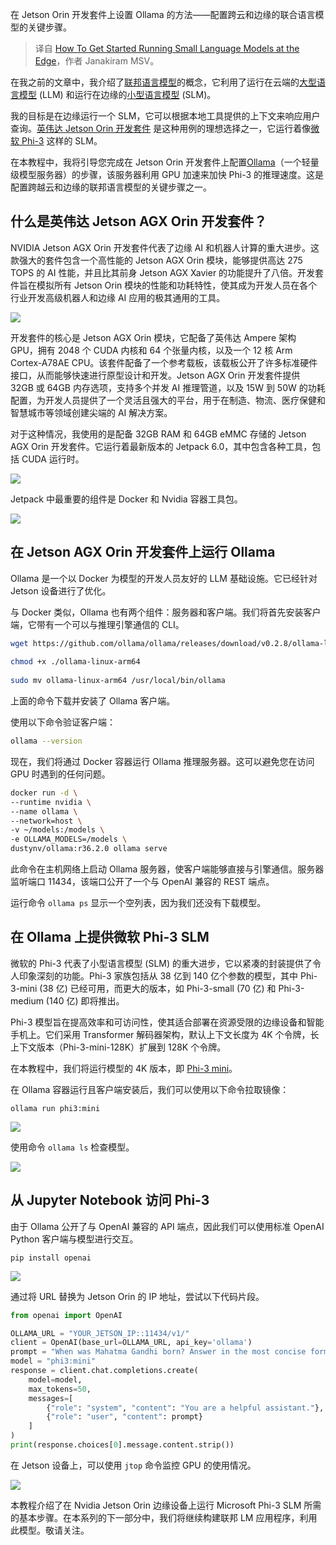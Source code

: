 
<!--
title: 边缘运行小型语言模型入门指南
cover: https://cdn.thenewstack.io/media/2024/07/6ecf3e41-getty-images-zyyrzizlmao-unsplash.jpg
-->

在 Jetson Orin 开发套件上设置 Ollama 的方法——配置跨云和边缘的联合语言模型的关键步骤。

> 译自 [How To Get Started Running Small Language Models at the Edge](https://thenewstack.io/how-to-get-started-running-small-language-models-at-the-edge/)，作者 Janakiram MSV。

在我之前的文章中，我介绍了[联邦语言模型](https://thenewstack.io/federated-language-models-slms-at-the-edge-plus-cloud-llms/)的概念，它利用了运行在云端的[大型语言模型](https://thenewstack.io/llm/) (LLM) 和运行在边缘的[小型语言模型](https://thenewstack.io/the-rise-of-small-language-models/) (SLM)。

我的目标是在边缘运行一个 SLM，它可以根据本地工具提供的上下文来响应用户查询。[英伟达 Jetson Orin 开发套件](https://developer.nvidia.com/embedded/learn/get-started-jetson-agx-orin-devkit) 是这种用例的理想选择之一，它运行着像[微软 Phi-3](https://azure.microsoft.com/en-us/products/phi-3) 这样的 SLM。

在本教程中，我将引导您完成在 Jetson Orin 开发套件上配置[Ollama](https://ollama.com/)（一个轻量级模型服务器）的步骤，该服务器利用 GPU 加速来加快 Phi-3 的推理速度。这是配置跨越云和边缘的联邦语言模型的关键步骤之一。

## 什么是英伟达 Jetson AGX Orin 开发套件？

NVIDIA Jetson AGX Orin 开发套件代表了边缘 AI 和机器人计算的重大进步。这款强大的套件包含一个高性能的 Jetson AGX Orin 模块，能够提供高达 275 TOPS 的 AI 性能，并且比其前身 Jetson AGX Xavier 的功能提升了八倍。开发套件旨在模拟所有 Jetson Orin 模块的性能和功耗特性，使其成为开发人员在各个行业开发高级机器人和边缘 AI 应用的极其通用的工具。

![](https://cdn.thenewstack.io/media/2024/07/4b2fa4ab-jetson-orin.jpeg)

开发套件的核心是 Jetson AGX Orin 模块，它配备了英伟达 Ampere 架构 GPU，拥有 2048 个 CUDA 内核和 64 个张量内核，以及一个 12 核 Arm Cortex-A78AE CPU。该套件配备了一个参考载板，该载板公开了许多标准硬件接口，从而能够快速进行原型设计和开发。Jetson AGX Orin 开发套件提供 32GB 或 64GB 内存选项，支持多个并发 AI 推理管道，以及 15W 到 50W 的功耗配置，为开发人员提供了一个灵活且强大的平台，用于在制造、物流、医疗保健和智慧城市等领域创建尖端的 AI 解决方案。

对于这种情况，我使用的是配备 32GB RAM 和 64GB eMMC 存储的 Jetson AGX Orin 开发套件。它运行着最新版本的 Jetpack 6.0，其中包含各种工具，包括 CUDA 运行时。

![](https://cdn.thenewstack.io/media/2024/07/d0b6d029-jetson-ollama-0-1024x480.png)

Jetpack 中最重要的组件是 Docker 和 Nvidia 容器工具包。

![](https://cdn.thenewstack.io/media/2024/07/b1dbaa3d-jetson-ollama-1-1024x671.png)

## 在 Jetson AGX Orin 开发套件上运行 Ollama

Ollama 是一个以 Docker 为模型的开发人员友好的 LLM 基础设施。它已经针对 Jetson 设备进行了优化。

与 Docker 类似，Ollama 也有两个组件：服务器和客户端。我们将首先安装客户端，它带有一个可以与推理引擎通信的 CLI。

```bash
wget https://github.com/ollama/ollama/releases/download/v0.2.8/ollama-linux-arm64
 
chmod +x ./ollama-linux-arm64
 
sudo mv ollama-linux-arm64 /usr/local/bin/ollama
```

上面的命令下载并安装了 Ollama 客户端。

使用以下命令验证客户端：

```bash
ollama --version
```

现在，我们将通过 Docker 容器运行 Ollama 推理服务器。这可以避免您在访问 GPU 时遇到的任何问题。

```bash
docker run -d \
--runtime nvidia \
--name ollama \
--network=host \
-v ~/models:/models \
-e OLLAMA_MODELS=/models \
dustynv/ollama:r36.2.0 ollama serve
```

此命令在主机网络上启动 Ollama 服务器，使客户端能够直接与引擎通信。服务器监听端口 11434，该端口公开了一个与 OpenAI 兼容的 REST 端点。

运行命令 `ollama ps` 显示一个空列表，因为我们还没有下载模型。

## 在 Ollama 上提供微软 Phi-3 SLM

微软的 Phi-3 代表了小型语言模型 (SLM) 的重大进步，它以紧凑的封装提供了令人印象深刻的功能。Phi-3 家族包括从 38 亿到 140 亿个参数的模型，其中 Phi-3-mini (38 亿) 已经可用，而更大的版本，如 Phi-3-small (70 亿) 和 Phi-3-medium (140 亿) 即将推出。

Phi-3 模型旨在提高效率和可访问性，使其适合部署在资源受限的边缘设备和智能手机上。它们采用 Transformer 解码器架构，默认上下文长度为 4K 个令牌，长上下文版本（Phi-3-mini-128K）扩展到 128K 个令牌。

在本教程中，我们将运行模型的 4K 版本，即 [Phi-3 mini](https://ollama.com/library/phi3:instruct)。

在 Ollama 容器运行且客户端安装后，我们可以使用以下命令拉取镜像：

```
ollama run phi3:mini
```

![](https://cdn.thenewstack.io/media/2024/07/a6c0cc75-jetson-ollama-2-1024x560.png)

使用命令 `ollama ls` 检查模型。

![](https://cdn.thenewstack.io/media/2024/07/ebbdef60-jetson-ollama-3-1024x304.png)

## 从 Jupyter Notebook 访问 Phi-3

由于 Ollama 公开了与 OpenAI 兼容的 API 端点，因此我们可以使用标准 OpenAI Python 客户端与模型进行交互。

```
pip install openai
```

![](https://cdn.thenewstack.io/media/2024/07/4990aaaa-jetson-ollama-4-1024x698.png)

通过将 URL 替换为 Jetson Orin 的 IP 地址，尝试以下代码片段。

```python
from openai import OpenAI

OLLAMA_URL = "YOUR_JETSON_IP::11434/v1/"
client = OpenAI(base_url=OLLAMA_URL, api_key='ollama')
prompt = "When was Mahatma Gandhi born? Answer in the most concise form."
model = "phi3:mini"
response = client.chat.completions.create(
    model=model,
    max_tokens=50,
    messages=[
        {"role": "system", "content": "You are a helpful assistant."},
        {"role": "user", "content": prompt}
    ]
)
print(response.choices[0].message.content.strip())
```

在 Jetson 设备上，可以使用 `jtop` 命令监控 GPU 的使用情况。

![](https://cdn.thenewstack.io/media/2024/07/e373598f-jetson-ollama-5-1024x480.jpg)

本教程介绍了在 Nvidia Jetson Orin 边缘设备上运行 Microsoft Phi-3 SLM 所需的基本步骤。在本系列的下一部分中，我们将继续构建联邦 LM 应用程序，利用此模型。敬请关注。
